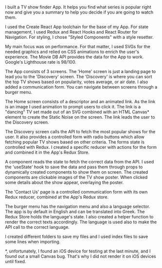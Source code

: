 I built a TV show finder App. It helps you find what series is popular right now and give you a summary to help you decide if you are going to watch them.

I used the Create React App toolchain for the base of my App. For state management, I used Redux and React Hooks and React Router for Navigation. For styling, I chose "Styled Components" with a style resetter.

My main focus was on performance. For that matter, I used SVGs for the needed graphics and relied on CSS animations to enrich the user's experience. The Movie DB API  provides the data for the App to work. Google's Lighthouse rate is 98/100.

The App consists of 3 screens. The 'Home' screen is just a landing page to lead you to the 'Discovery' screen. The 'Discovery' is where you can sort the top TV shows based on popularity, votes average, or air date. I also added a communication form. You can navigate between screens through a burger menu.

The Home screen consists of a descriptor and an animated link. As the link is an image I used animation to prompt users to click it. The link is a "dancing"  TV set made out of an SVG combined with an HTML Canvas* element to create the Static Noise on the screen. The link leads the user to the Discovery screen.

The Discovery screen calls the API to fetch the most popular shows for the user. It also provides a controlled form with radio buttons which allow fetching popular TV shows based on other criteria. The forms state is controlled with Redux. I created a specific reducer with actions for the form and combined it in the App's Redux Store.

A <TVShowList> component reads the state to fetch the correct data from the API. I used the 'useState' hook to save the data and pass them through props to dynamically created components to show them on screen. The created components are clickable images of the TV show poster. When clicked some details about the show appear, overlaying the poster.

The 'Contact Us' page is a controlled communication form with its own Redux reducer, combined at the App's Redux store.

The burger menu has the navigation menu and also a language selector. The app is by default in English and can be translated into Greek. The Redux Store holds the language's state. I also created a helper function to render the correct texts accordingly. The language is used also to make the API call to the correct language. 

 I created different folders to save my files and I used index files to save some lines when importing.

*, unfortunately, I found an iOS device for testing at the last minute, and I found out a small Canvas bug. That's why I did not render it on iOS devices until fixed.